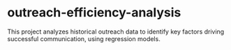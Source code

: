 # outreach-efficiency-analysis
This project analyzes historical outreach data to identify key factors driving successful communication, using regression models.
